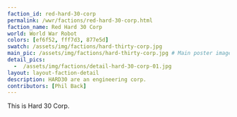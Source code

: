 ```yaml
---
faction_id: red-hard-30-corp
permalink: /wwr/factions/red-hard-30-corp.html
faction_name: Red Hard 30 Corp
world: World War Robot
colors: [ef6f52, fff7d3, 877e5d]
swatch: /assets/img/factions/hard-thirty-corp.jpg 
main_pic: /assets/img/factions/hard-thirty-corp.jpg # Main poster image on the faction page
detail_pics:
  -  /assets/img/factions/detail-hard-30-corp-01.jpg
layout: layout-faction-detail
description: HARD30 are an engineering corp.
contributors: [Phil Back]
---
```

This is Hard 30 Corp.